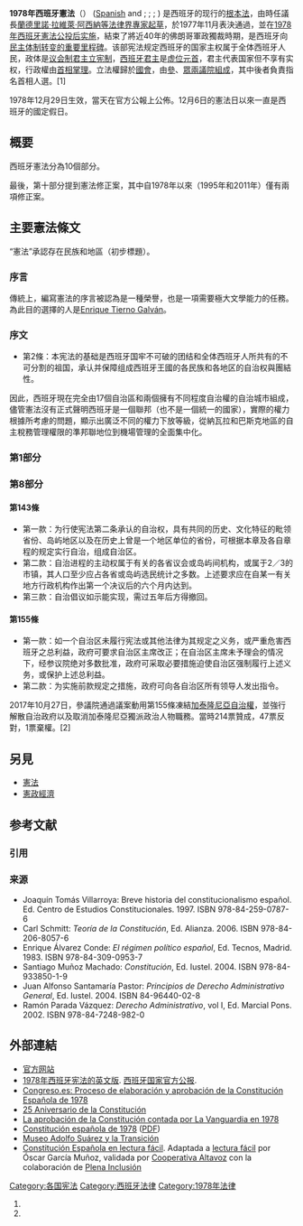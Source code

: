 **1978年西班牙憲法**（） ([Spanish](https://zh.wikipedia.org/wiki/Spanish_language "wikilink") and ; ; ; ) 是西班牙的现行的[根本法](../Page/宪法.md "wikilink")，由時任議長[蘭德里諾·拉維萊·阿西納等法律界專家起草](../Page/蘭德里諾·拉维萊·阿西納.md "wikilink")，於1977年11月表決通過，並在[1978年西班牙憲法公投后实施](../Page/1978年西班牙宪法公投.md "wikilink")，結束了將近40年的佛朗哥軍政獨裁時期，是西班牙向[民主体制转变的重要里程碑](../Page/西班牙民主转型.md "wikilink")。该部宪法规定西班牙的国家主权属于全体西班牙人民，政体是[议会制君主立宪制](../Page/议会制君主立宪制.md "wikilink")，[西班牙君主](../Page/西班牙君主.md "wikilink")是[虚位元首](../Page/虚位元首.md "wikilink")，君主代表国家但不享有实权，行政權由[首相掌理](../Page/西班牙首相.md "wikilink")。立法權歸於[國會](../Page/西班牙議會.md "wikilink")，由[參](../Page/參議院_\(西班牙\).md "wikilink")、[眾兩議院組成](../Page/眾議院_\(西班牙\).md "wikilink")，其中後者負責指名首相人選。\[1\]

1978年12月29日生效，當天在官方公報上公佈。12月6日的憲法日以來一直是西班牙的國定假日。

## 概要

西班牙憲法分為10個部分。

最後，第十部分提到憲法修正案，其中自1978年以來（1995年和2011年）僅有兩項修正案。

## 主要憲法條文

“憲法”承認存在民族和地區（初步標題）。

### 序言

傳統上，編寫憲法的序言被認為是一種榮譽，也是一項需要極大文學能力的任務。為此目的選擇的人是[Enrique Tierno Galván](https://zh.wikipedia.org/wiki/Enrique_Tierno_Galván "wikilink")。

### 序文

  - 第2條：本宪法的基础是西班牙国牢不可破的团结和全体西班牙人所共有的不可分割的祖国，承认并保障组成西班牙王國的各民族和各地区的自治权與團結性。

因此，西班牙現在完全由17個自治區和兩個擁有不同程度自治權的自治城市組成，儘管憲法沒有正式聲明西班牙是一個聯邦（也不是一個統一的國家），實際的權力根據所考慮的問題，顯示出廣泛不同的權力下放等級，從納瓦拉和巴斯克地區的自主稅務管理權限的準邦聯地位到機場管理的全面集中化。

### 第1部分

### 第8部分

#### 第143條

  - 第一款：为行使宪法第二条承认的自治权，具有共同的历史、文化特征的毗领省份、岛屿地区以及在历史上曾是一个地区单位的省份，可根据本章及各自章程的规定实行自治，组成自治区。
  - 第二款：自治进程的主动权属于有关的各省议会或岛屿间机构，或属于2／3的市镇，其人口至少应占各省或岛屿选民统计之多数。上述要求应在自某一有关地方行政机构作出第一个决议后的六个月内达到。
  - 第三款：自治倡议如示能实现，需过五年后方得撤回。

#### 第155條

  - 第一款：如一个自治区未履行宪法或其他法律为其规定之义务，或严重危害西班牙之总利益，政府可要求自治区主席改正；在自治区主席未予理会的情况下，经参议院绝对多数批准，政府可采取必要措施迫使自治区强制履行上述义务，或保护上述总利益。
  - 第二款：为实施前款规定之措施，政府可向各自治区所有领导人发出指令。

2017年10月27日，參議院通過議案動用第155條凍結[加泰隆尼亞自治權](https://zh.wikipedia.org/wiki/加泰隆尼亞 "wikilink")，並強行解散自治政府以及取消加泰隆尼亞獨派政治人物職務。當時214票贊成，47票反對，1票棄權。\[2\]

## 另見

  - [憲法](https://zh.wikipedia.org/wiki/憲法 "wikilink")
  - [憲政經濟](https://zh.wikipedia.org/wiki/憲政經濟 "wikilink")

## 参考文献

### 引用

### 来源

  - Joaquín Tomás Villarroya: Breve historia del constitucionalismo español. Ed. Centro de Estudios Constitucionales. 1997. ISBN 978-84-259-0787-6
  - Carl Schmitt: *Teoría de la Constitución*, Ed. Alianza. 2006. ISBN 978-84-206-8057-6
  - Enrique Álvarez Conde: *El régimen político español*, Ed. Tecnos, Madrid. 1983. ISBN 978-84-309-0953-7
  - Santiago Muñoz Machado: *Constitución*, Ed. Iustel. 2004. ISBN 978-84-933850-1-9
  - Juan Alfonso Santamaría Pastor: *Principios de Derecho Administrativo General*, Ed. Iustel. 2004. ISBN 84-96440-02-8
  - Ramón Parada Vázquez: *Derecho Administrativo*, vol I, Ed. Marcial Pons. 2002. ISBN 978-84-7248-982-0

## 外部連結

  - [官方网站](http://www.congreso.es/consti/constitucion/indice/index.htm)
  - [1978年西班牙宪法的英文版](https://web.archive.org/web/20180906045833/http://boe.es/legislacion/documentos/ConstitucionINGLES.pdf). [西班牙国家官方公报](../Page/西班牙国家官方公报.md "wikilink").
  - [Congreso.es: Proceso de elaboración y aprobación de la Constitución Española de 1978](https://web.archive.org/web/20070604071923/http://www.congreso.es/funciones/constitucion/proceso.htm)
  - [25 Aniversario de la Constitución](http://www.elmundo.es/documentos/2003/12/espana/constitucion/index.html)
  - [La aprobación de la Constitución contada por La Vanguardia en 1978](https://web.archive.org/web/20091215183530/http://comunidad.lavanguardia.es/component/20081203/414425/aprobada-la-constitucion-espanola.xhtml)
  - [Constitución española de 1978](http://www.boe.es/boe/dias/1978/12/29/pdfs/A29313-29424.pdf) ([PDF](https://zh.wikipedia.org/wiki/PDF "wikilink"))
  - [Museo Adolfo Suárez y la Transición](http://www.museoadolfosuarezylatransicion.com/)
  - [Constitución Española en lectura fácil](http://www.plenainclusion.org/sites/default/files/la_constitucion_espanola_en_lectura_facil.pdf). Adaptada a [lectura fácil](https://zh.wikipedia.org/wiki/lectura_fácil "wikilink") por Óscar García Muñoz, validada por [Cooperativa Altavoz](https://zh.wikipedia.org/wiki/Cooperativa_Altavoz "wikilink") con la colaboración de [Plena Inclusión](https://zh.wikipedia.org/wiki/Plena_Inclusión "wikilink")

[Category:各国宪法](https://zh.wikipedia.org/wiki/Category:各国宪法 "wikilink") [Category:西班牙法律](https://zh.wikipedia.org/wiki/Category:西班牙法律 "wikilink") [Category:1978年法律](https://zh.wikipedia.org/wiki/Category:1978年法律 "wikilink")

1.
2.